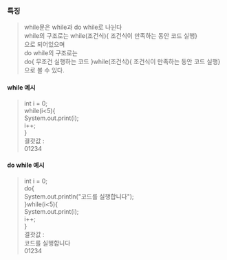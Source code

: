 ### 특징
> while문은 while과 do while로 나뉜다  
> while의 구조로는 while(조건식){ 조건식이 만족하는 동안 코드 실행}  
> 으로 되어있으며  
> do while의 구조로는  
> do{ 무조건 실행하는 코드 }while(조건식){ 조건식이 만족하는 동안 코드 실행}  
> 으로 볼 수 있다.

#### while 예시
> int i = 0;  
> while(i<5){  
>  System.out.print(i);  
>  i++;  
> }  
> 결괏값 :  
> 01234  

#### do while 예시
> int i = 0;  
> do{  
>   System.out.println("코드를 실행합니다");  
> }while(i<5){  
>  System.out.print(i);  
>  i++;  
> }  
> 결괏값 :  
> 코드를 실행합니다  
> 01234  


